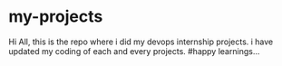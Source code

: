 # my-projects
Hi All, this is the repo where i did my devops internship projects. i have updated my coding of each and every projects. #happy learnings...
